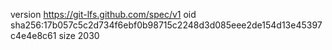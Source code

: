 version https://git-lfs.github.com/spec/v1
oid sha256:17b057c5c2d734f6ebf0b98715c2248d3d085eee2de154d13e45397c4e4e8c61
size 2030
